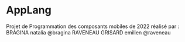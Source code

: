 # AppLang

Projet de Programmation des composants mobiles de 2022 réalisé par :
BRAGINA natalia @bragina
RAVENEAU GRISARD emilien @raveneau
